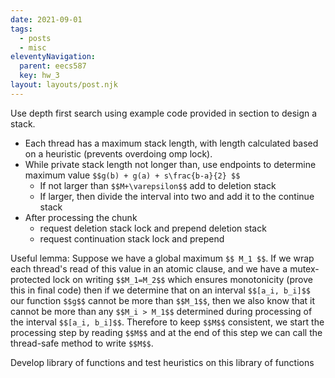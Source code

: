 ```yaml
---
date: 2021-09-01
tags:
  - posts
  - misc
eleventyNavigation:
  parent: eecs587
  key: hw_3
layout: layouts/post.njk
---
```


Use depth first search using example code provided in section to design a 
stack.


* Each thread has a maximum stack length, with length calculated based on a heuristic (prevents overdoing omp lock).
* While private stack length not longer than, use endpoints to determine maximum value `$$g(b) + g(a) + s\frac{b-a}{2} $$`
  * If not larger than `$$M+\varepsilon$$` add to deletion stack
  * If larger, then divide the interval into two and add it to the continue stack
* After processing the chunk
  * request deletion stack lock and prepend deletion stack
  * request continuation stack lock and prepend 

Useful lemma:
Suppose we have a global maximum `$$ M_1 $$`. If we wrap each thread's read of this value in an atomic 
clause, and we have a mutex-protected lock on writing `$$M_1=M_2$$` which ensures monotonicity (prove this in final code)
then if we determine that on an interval `$$[a_i, b_i]$$` our function `$$g$$` cannot be more than `$$M_1$$`, then
we also know that it cannot be more than any `$$M_i > M_1$$` determined during processing of the interval
`$$[a_i, b_i]$$`. Therefore to keep `$$M$$` consistent,
we start the processing step by reading `$$M$$` and at the end of this step we can call the thread-safe method to write `$$M$$`.



Develop library of functions and test heuristics on this library of functions